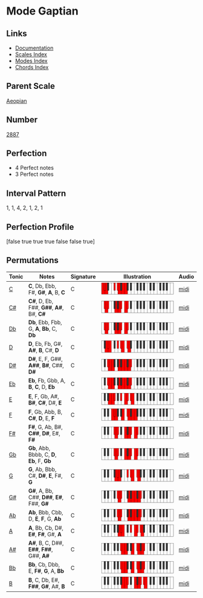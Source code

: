 # Mode Gaptian

## Links

- [Documentation](index.md)
- [Scales Index](Scales.md)
- [Modes Index](Modes.md)
- [Chords Index](Chords.md)

## Parent Scale

[Aeopian](ScaleAeopian.md)

## Number

[2887](https://ianring.com/musictheory/scales/2887)

## Perfection

- 4 Perfect notes
- 3 Perfect notes

## Interval Pattern

1, 1, 4, 2, 1, 2, 1

## Perfection Profile

[false true true true false false true]

## Permutations

| Tonic | Notes | Signature | Illustration | Audio |
|-------|-------|-----------|--------------|-------|
| [C](ModeCNaturalGaptian.md) | **C**, Db, Ebb, F#, **G#**, **A**, B, **C** | C | ![CNaturalGaptian](ModeCNaturalGaptian.png) | [midi](https://github.com/edipermadi/music/blob/main/docs/ModeCNaturalGaptian.mid?raw=true) |
| [C#](ModeCSharpGaptian.md) | **C#**, D, Eb, F##, **G##**, **A#**, B#, **C#** | C | ![CSharpGaptian](ModeCSharpGaptian.png) | [midi](https://github.com/edipermadi/music/blob/main/docs/ModeCSharpGaptian.mid?raw=true) |
| [Db](ModeDFlatGaptian.md) | **Db**, Ebb, Fbb, G, **A**, **Bb**, C, **Db** | C | ![DFlatGaptian](ModeDFlatGaptian.png) | [midi](https://github.com/edipermadi/music/blob/main/docs/ModeDFlatGaptian.mid?raw=true) |
| [D](ModeDNaturalGaptian.md) | **D**, Eb, Fb, G#, **A#**, **B**, C#, **D** | C | ![DNaturalGaptian](ModeDNaturalGaptian.png) | [midi](https://github.com/edipermadi/music/blob/main/docs/ModeDNaturalGaptian.mid?raw=true) |
| [D#](ModeDSharpGaptian.md) | **D#**, E, F, G##, **A##**, **B#**, C##, **D#** | C | ![DSharpGaptian](ModeDSharpGaptian.png) | [midi](https://github.com/edipermadi/music/blob/main/docs/ModeDSharpGaptian.mid?raw=true) |
| [Eb](ModeEFlatGaptian.md) | **Eb**, Fb, Gbb, A, **B**, **C**, D, **Eb** | C | ![EFlatGaptian](ModeEFlatGaptian.png) | [midi](https://github.com/edipermadi/music/blob/main/docs/ModeEFlatGaptian.mid?raw=true) |
| [E](ModeENaturalGaptian.md) | **E**, F, Gb, A#, **B#**, **C#**, D#, **E** | C | ![ENaturalGaptian](ModeENaturalGaptian.png) | [midi](https://github.com/edipermadi/music/blob/main/docs/ModeENaturalGaptian.mid?raw=true) |
| [F](ModeFNaturalGaptian.md) | **F**, Gb, Abb, B, **C#**, **D**, E, **F** | C | ![FNaturalGaptian](ModeFNaturalGaptian.png) | [midi](https://github.com/edipermadi/music/blob/main/docs/ModeFNaturalGaptian.mid?raw=true) |
| [F#](ModeFSharpGaptian.md) | **F#**, G, Ab, B#, **C##**, **D#**, E#, **F#** | C | ![FSharpGaptian](ModeFSharpGaptian.png) | [midi](https://github.com/edipermadi/music/blob/main/docs/ModeFSharpGaptian.mid?raw=true) |
| [Gb](ModeGFlatGaptian.md) | **Gb**, Abb, Bbbb, C, **D**, **Eb**, F, **Gb** | C | ![GFlatGaptian](ModeGFlatGaptian.png) | [midi](https://github.com/edipermadi/music/blob/main/docs/ModeGFlatGaptian.mid?raw=true) |
| [G](ModeGNaturalGaptian.md) | **G**, Ab, Bbb, C#, **D#**, **E**, F#, **G** | C | ![GNaturalGaptian](ModeGNaturalGaptian.png) | [midi](https://github.com/edipermadi/music/blob/main/docs/ModeGNaturalGaptian.mid?raw=true) |
| [G#](ModeGSharpGaptian.md) | **G#**, A, Bb, C##, **D##**, **E#**, F##, **G#** | C | ![GSharpGaptian](ModeGSharpGaptian.png) | [midi](https://github.com/edipermadi/music/blob/main/docs/ModeGSharpGaptian.mid?raw=true) |
| [Ab](ModeAFlatGaptian.md) | **Ab**, Bbb, Cbb, D, **E**, **F**, G, **Ab** | C | ![AFlatGaptian](ModeAFlatGaptian.png) | [midi](https://github.com/edipermadi/music/blob/main/docs/ModeAFlatGaptian.mid?raw=true) |
| [A](ModeANaturalGaptian.md) | **A**, Bb, Cb, D#, **E#**, **F#**, G#, **A** | C | ![ANaturalGaptian](ModeANaturalGaptian.png) | [midi](https://github.com/edipermadi/music/blob/main/docs/ModeANaturalGaptian.mid?raw=true) |
| [A#](ModeASharpGaptian.md) | **A#**, B, C, D##, **E##**, **F##**, G##, **A#** | C | ![ASharpGaptian](ModeASharpGaptian.png) | [midi](https://github.com/edipermadi/music/blob/main/docs/ModeASharpGaptian.mid?raw=true) |
| [Bb](ModeBFlatGaptian.md) | **Bb**, Cb, Dbb, E, **F#**, **G**, A, **Bb** | C | ![BFlatGaptian](ModeBFlatGaptian.png) | [midi](https://github.com/edipermadi/music/blob/main/docs/ModeBFlatGaptian.mid?raw=true) |
| [B](ModeBNaturalGaptian.md) | **B**, C, Db, E#, **F##**, **G#**, A#, **B** | C | ![BNaturalGaptian](ModeBNaturalGaptian.png) | [midi](https://github.com/edipermadi/music/blob/main/docs/ModeBNaturalGaptian.mid?raw=true) |
